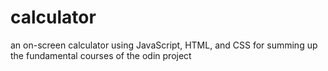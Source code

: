 # calculator
an on-screen calculator using JavaScript, HTML, and CSS
for summing up the fundamental courses of the odin project